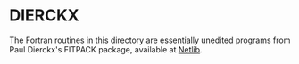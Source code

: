 DIERCKX
=======

The Fortran routines in this directory are essentially unedited programs from
Paul Dierckx's FITPACK package, available at [Netlib](http://www.netlib.org/dierckx/).
